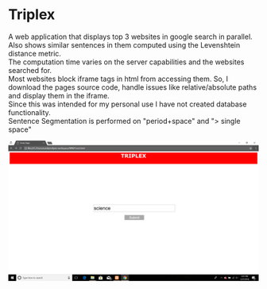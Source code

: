 # Triplex
A web application that displays top 3 websites in google search in parallel. Also shows similar sentences in them computed using the Levenshtein distance metric.  <br/>
The computation time varies on the server capabilities and the websites searched for. <br/> 
Most websites block iframe tags in html from accessing them. So, I download the pages source code, handle issues like relative/absolute paths and display them in the iframe. <br/>
Since this was intended for my personal use I have not created database functionality. <br/>
Sentence Segmentation is performed on  "period+space" and "> single space"


![StartPage](https://github.com/KiranBaktha/Triplex/blob/master/Start%20Page.png)

